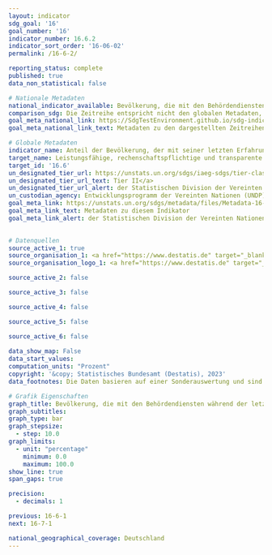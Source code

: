 ```yaml
---
layout: indicator    
sdg_goal: '16'    
goal_number: '16'    
indicator_number: 16.6.2    
indicator_sort_order: '16-06-02'    
permalink: /16-6-2/    

reporting_status: complete    
published: true    
data_non_statistical: false    

# Nationale Metadaten    
national_indicator_available: Bevölkerung, die mit den Behördendiensten während der letzten zwei Jahre zufrieden war    
comparison_sdg: Die Zeitreihe entspricht nicht den globalen Metadaten, bietet aber zusätzliche Informationen.    
goal_meta_national_link: https://SdgTestEnvironment.github.io/sdg-indicators/public/Meta/16.6.2.pdf
goal_meta_national_link_text: Metadaten zu den dargestellten Zeitreihen    

# Globale Metadaten    
indicator_name: Anteil der Bevölkerung, der mit seiner letzten Erfahrung mit öffentlichen Dienstleistungen zufrieden war    
target_name: Leistungsfähige, rechenschaftspflichtige und transparente Institutionen auf allen Ebenen aufbauen    
target_id: '16.6'    
un_designated_tier_url: https://unstats.un.org/sdgs/iaeg-sdgs/tier-classification/'    
un_designated_tier_url_text: Tier II</a>    
un_designated_tier_url_alert: der Statistischen Division der Vereinten Nationen    
un_custodian_agency: Entwicklungsprogramm der Vereinten Nationen (UNDP)    
goal_meta_link: https://unstats.un.org/sdgs/metadata/files/Metadata-16-06-02.pdf    
goal_meta_link_text: Metadaten zu diesem Indikator    
goal_meta_link_alert: der Statistischen Division der Vereinten Nationen    
    

# Datenquellen
source_active_1: true
source_organisation_1: <a href="https://www.destatis.de" target="_blank"> Statistisches Bundesamt (Destatis) </a>
source_organisation_logo_1: <a href="https://www.destatis.de" target="_blank"><img src="https://g205sdgs.github.io/sdg-indicators/public/OrgImgDe/destatis.png" alt="Logo destatis" style="height:60px; width:148px"/></a>

source_active_2: false

source_active_3: false

source_active_4: false

source_active_5: false

source_active_6: false
    
data_show_map: False    
data_start_values:     
computation_units: "Prozent"    
copyright: '&copy; Statistisches Bundesamt (Destatis), 2023'    
data_footnotes: Die Daten basieren auf einer Sonderauswertung und sind nicht öffentlich zugänglich.<br>• Daten sind erst ab 2015 verfügbar.    

# Grafik Eigenschaften    
graph_title: Bevölkerung, die mit den Behördendiensten während der letzten zwei Jahre zufrieden war
graph_subtitles:    
graph_type: bar
graph_stepsize: 
  - step: 10.0    
graph_limits:
  - unit: "percentage"
    minimum: 0.0
    maximum: 100.0
show_line: true
span_gaps: true

precision:
  - decimals: 1    

previous: 16-6-1    
next: 16-7-1    

national_geographical_coverage: Deutschland    
---
```


<span></span>